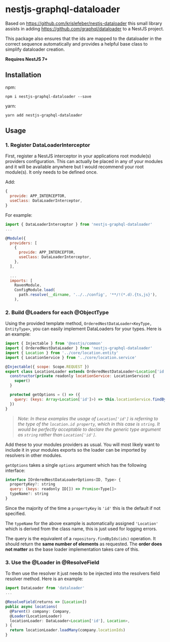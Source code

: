 # nestjs-graphql-dataloader

Based on https://github.com/krislefeber/nestjs-dataloader this small library assists in adding https://github.com/graphql/dataloader to a NestJS project.

This package also ensures that the ids are mapped to the dataloader in the correct sequence automatically and provides a helpful base class to simplify dataloader creation.

**Requires NestJS 7+**

## Installation

npm:
```
npm i nestjs-graphql-dataloader --save
```

yarn:
```
yarn add nestjs-graphql-dataloader
```

## Usage

### 1. Register DataLoaderInterceptor
First, register a NestJS interceptor in your applications root module(s) providers configuration. This can actually be placed in any of your modules and it will be available anywhere but I would recommend your root module(s). It only needs to be defined once.

Add: 
```javascript
{
  provide: APP_INTERCEPTOR,
  useClass: DataLoaderInterceptor,
}
```
    
For example:
```javascript
import { DataLoaderInterceptor } from 'nestjs-graphql-dataloader'
...

@Module({
  providers: [
    {
      provide: APP_INTERCEPTOR,
      useClass: DataLoaderInterceptor,
    },
  ],
  
  ...
  imports: [
    RavenModule,
    ConfigModule.load(
      path.resolve(__dirname, '../../config', '**/!(*.d).{ts,js}'),
    ),
```

### 2. Build @Loaders for each @ObjectType

Using the provided template method, ```OrderedNestDataLoader<KeyType, EntityType>```, you can easily implement DataLoaders for your types. Here is an example:

```javascript
import { Injectable } from '@nestjs/common'
import { OrderedNestDataLoader } from 'nestjs-graphql-dataloader'
import { Location } from '../core/location.entity'
import { LocationService } from '../core/location.service'

@Injectable({ scope: Scope.REQUEST })
export class LocationLoader extends OrderedNestDataLoader<Location['id'], Location> {
  constructor(private readonly locationService: LocationService) {
    super()
  }

  protected getOptions = () => ({
    query: (keys: Array<Location['id']>) => this.locationService.findByIds(keys),
  })
}

```
> *Note: In these examples the usage of ```Location['id']``` is referring to the type of the ```location.id property```, which in this case is ```string```. It would be perfectly acceptable to declare the generic type argument as ```string``` rather than ```Location['id']```.*

Add these to your modules providers as usual. You will most likely want to include it in your modules exports so the loader can be imported by resolvers in other modules.

```getOptions``` takes a single ```options``` argument which has the following interface:

```javascript
interface IOrderedNestDataLoaderOptions<ID, Type> {
  propertyKey?: string
  query: (keys: readonly ID[]) => Promise<Type[]>
  typeName?: string
}
```

Since the majority of the time a ```propertyKey``` is ```'id'``` this is the default if not specified. 

The ```typeName``` for the above example is automatically assigned ```'Location'``` which is derived from the class name, this is just used for logging errors.

The query is the equivalent of a ```repository.findByIds(ids)``` operation. It should return the **same number of elements** as requested. The **order does not matter** as the base loader implementation takes care of this.


### 3. Use the @Loader in @ResolveField

To then use the resolver it just needs to be injected into the resolvers field resolver method. Here is an example:

```javascript
import DataLoader from 'dataloader'
...

@ResolveField(returns => [Location])
public async locations(
  @Parent() company: Company,
  @Loader(LocationLoader)
  locationLoader: DataLoader<Location['id'], Location>,
) {
  return locationLoader.loadMany(company.locationIds)
}
```
